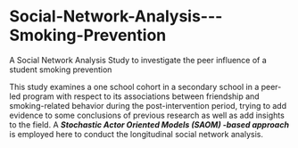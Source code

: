 # Social-Network-Analysis---Smoking-Prevention
A Social Network Analysis Study to investigate the peer influence of a student smoking prevention

This study examines a one school cohort in a secondary school in a peer-led program with respect to its associations between friendship and smoking-related behavior during the post-intervention period, trying to add evidence to some conclusions of previous research as well as add insights to the field. A ***Stochastic Actor Oriented Models (SAOM) -based approach*** is employed here to conduct the longitudinal social network analysis.
